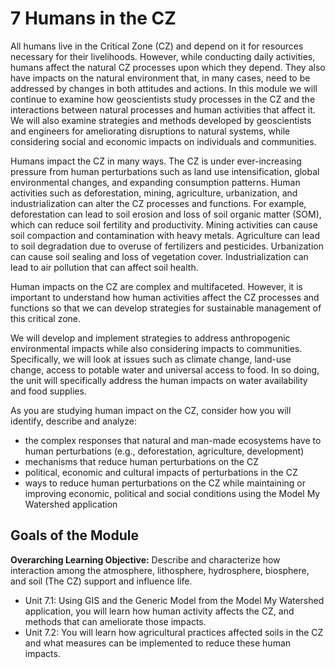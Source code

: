 # 7 Humans in the CZ

All humans live in the Critical Zone (CZ) and depend on it for resources necessary for their livelihoods. However, while conducting daily activities, humans affect the natural CZ processes upon which they depend. They also have impacts on the natural environment that, in many cases, need to be addressed by changes in both attitudes and actions. In this module we will continue to examine how geoscientists study processes in the CZ and the interactions between natural processes and human activities that affect it. We will also examine strategies and methods developed by geoscientists and engineers for ameliorating disruptions to natural systems, while considering social and economic impacts on individuals and communities. 

Humans impact the CZ in many ways. The CZ is under ever-increasing pressure from human perturbations such as land use intensification, global environmental changes, and expanding consumption patterns. Human activities such as deforestation, mining, agriculture, urbanization, and industrialization can alter the CZ processes and functions. For example, deforestation can lead to soil erosion and loss of soil organic matter (SOM), which can reduce soil fertility and productivity. Mining activities can cause soil compaction and contamination with heavy metals. Agriculture can lead to soil degradation due to overuse of fertilizers and pesticides. Urbanization can cause soil sealing and loss of vegetation cover. Industrialization can lead to air pollution that can affect soil health.

Human impacts on the CZ are complex and multifaceted. However, it is important to understand how human activities affect the CZ processes and functions so that we can develop strategies for sustainable management of this critical zone.

We will develop and implement strategies to address anthropogenic environmental impacts while also considering impacts to communities. Specifically, we will look at issues such as climate change, land-use change, access to potable water and universal access to food. In so doing, the unit will specifically address the human impacts on water availability and food supplies.

As you are studying human impact on the CZ, consider how you will identify, describe and analyze:
- the complex responses that natural and man-made ecosystems have to human perturbations (e.g., deforestation, agriculture, development)
- mechanisms that reduce human perturbations on the CZ
- political, economic and cultural impacts of perturbations in the CZ
- ways to reduce human perturbations on the CZ while maintaining or improving economic, political and social conditions using the Model My Watershed application


## Goals of the Module

**Overarching Learning Objective:** Describe and characterize how interaction among the atmosphere, lithosphere, hydrosphere, biosphere, and soil (The CZ) support and influence life.
- Unit 7.1: Using GIS and the Generic Model from the Model My Watershed application, you will learn how human activity affects the CZ, and methods that can ameliorate those impacts.
- Unit 7.2: You will learn how agricultural practices affected soils in the CZ and what measures can be implemented to reduce these human impacts.